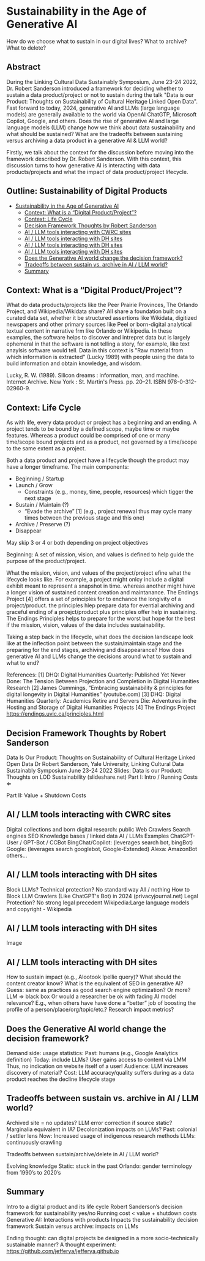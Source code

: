 # Sustainability in the Age of Generative AI

How do we choose what to sustain in our digital lives? What to archive? What to delete?

## Abstract <!-- omit from toc -->

During the Linking Cultural Data Sustainably Symposium, June 23-24 2022, Dr. Robert Sanderson introduced a framework for deciding whether to sustain a data product/project or not to sustain during the talk "Data is our Product: Thoughts on Sustainability of Cultural Heritage Linked Open Data". Fast forward to today, 2024, generative AI and LLMs (large language models) are generally available to the world via OpenAI ChatGTP, Microsoft Copilot, Google, and others. Does the rise of generative AI and large language models (LLM) change how we think about data sustainability and what should be sustained? What are the tradeoffs between sustaining versus archiving a data product in a generative AI & LLM world?

Firstly, we talk about the context for the discussion before moving into the framework described by Dr. Robert Sanderson. With this context, this discussion turns to how generative AI is interacting with data products/projects and what the impact of data product/project lifecycle.

## Outline: Sustainability of Digital Products <!-- omit from toc -->

* [Sustainability in the Age of Generative AI](#sustainability-in-the-age-of-generative-ai)
  * [Context: What is a “Digital Product/Project”?](#context-what-is-a-digital-productproject)
  * [Context: Life Cycle](#context-life-cycle)
  * [Decision Framework Thoughts by Robert Sanderson](#decision-framework-thoughts-by-robert-sanderson)
  * [AI / LLM tools interacting with CWRC sites](#ai--llm-tools-interacting-with-cwrc-sites)
  * [AI / LLM tools interacting with DH sites](#ai--llm-tools-interacting-with-dh-sites)
  * [AI / LLM tools interacting with DH sites](#ai--llm-tools-interacting-with-dh-sites-1)
  * [AI / LLM tools interacting with DH sites](#ai--llm-tools-interacting-with-dh-sites-2)
  * [Does the Generative AI world change the decision framework?](#does-the-generative-ai-world-change-the-decision-framework)
  * [Tradeoffs between sustain vs. archive in AI / LLM world?](#tradeoffs-between-sustain-vs-archive-in-ai--llm-world)
  * [Summary](#summary)

## Context: What is a “Digital Product/Project”?

What do data products/projects like the Peer Prairie Provinces, The Orlando Project, and Wikipedia/Wikidata share? All share a foundation built on a curated data set, whether it be structured assertions like Wikidata, digitized newspapers and other primary sources like Peel or born-digital analytical textual content in narrative frm like Orlando or Wikipedia. In these examples, the software helps to discover and intrepret data but is largely ephemeral in that the software is not telling a story, for example, like text anaylsis software would tell. Data in this context is "Raw material from which information is extracted" (Lucky 1989) with people using the data to build information and obtain knowledge, and wisdom.

 Lucky, R. W. (1989). Silicon dreams : information, man, and machine. Internet Archive. New York : St. Martin's Press. pp. 20–21. ISBN 978-0-312-02960-9.

## Context: Life Cycle

As with life, every data product or project has a beginning and an ending. A project tends to be bound by a defined scope, maybe time or maybe features. Whereas a product could be comprised of one or many time/scope bound projects and as a product, not governed by a time/scope to the same extent as a project.

Both a data product and project have a lifecycle though the product may have a longer timeframe. The main components:

* Beginning / Startup
* Launch / Grow
  * Constraints (e.g., money, time, people, resources) which tigger the next stage
* Sustain / Maintain (?)
  * “Evade the archive” [1] (e.g., project renewal thus may cycle many times between the previous stage and this one)
* Archive / Preserve (?)
* Disappear

May skip 3 or 4 or both depending on project objectives

Beginning: A set of mission, vision, and values is defined to help guide the purpose of the product/project.

What the mission, vision, and values of the project/project efine what the lifecycle looks like. For example, a project might onlcy include a digital exhibit meant to represent a snapshot in time. whereas another might have a longer vision of sustained content creation and maintanance. The Endings Project [4] offers a set of principles for to enchance the longivity of a project/product. the principles hlep prepare data for evential archiving and graceful ending of a proejct/product plus principles offer help in sustaining. The Endings Principles helps to prepare for the worst but hope for the best if the mission, vision, values of the data includes sustainability.

Taking a step back in the lifecycle, what does the decision landscape look like at the inflection point between the sustain/maintain stage and the preparing for the end stages, archiving and disappearance? How does generative AI and LLMs change the decisions around what to sustain and what to end?


References:
[1] DHQ: Digital Humanities Quarterly: Published Yet Never Done: The Tension Between Projection and Completion in Digital Humanities Research
[2] James Cummings, “Embracing sustainability & principles for digital longevity in Digital Humanities” (youtube.com)
[3] DHQ: Digital Humanities Quarterly: Academics Retire and Servers Die: Adventures in the Hosting and Storage of Digital Humanities Projects
[4] The Endings Project <https://endings.uvic.ca/principles.html>

## Decision Framework Thoughts by Robert Sanderson

Data Is Our Product: Thoughts on Sustainability of Cultural Heritage Linked Open Data
Dr Robert Sanderson, Yale University, Linking Cultural Data Sustainably Symposium June 23-24 2022
Slides:
Data is our Product: Thoughts on LOD Sustainability (slideshare.net)
Part I:
Intro / Running Costs ⇐

Part II:
Value + Shutdown Costs



## AI / LLM tools interacting with CWRC sites

Digital collections and born digital research: public
Web Crawlers
Search engines
SEO
Knowledge bases / linked data
AI / LLMs
Examples
ChatGPT-User / GPT-Bot / CCBot
BingChat/Copilot: (leverages search bot, bingBot)
Google: (leverages search googlebot, Google-Extended)
Alexa: AmazonBot
others…

## AI / LLM tools interacting with DH sites

Block LLMs?
Technical protection?
No standard way
All / nothing
How to Block LLM Crawlers (Like ChatGPT's Bot) in 2024 (privacyjournal.net)
Legal Protection?
No strong legal precedent
Wikipedia:Large language models and copyright - Wikipedia

## AI / LLM tools interacting with DH sites

Image

## AI / LLM tools interacting with DH sites

How to sustain impact (e.g., Alootook Ipellie query)?
What should the content creator know?
What is the equivalent of SEO in generative AI?
Guess: same as practices as good search engine optimization?
Or more? LLM => black box
Or would a researcher be ok with fading AI model relevance?
E.g., when others have have done a “better” job of boosting the profile of a person/place/org/topic/etc.?
Research impact metrics?

## Does the Generative AI world change the decision framework?

Demand side: usage statistics:
Past: humans (e.g., Google Analytics definition)
Today: include LLMs?
User gains access to content via LMM
Thus, no indication on website itself of a user!
Audience:
LLM increases discovery of material?
Cost:
LLM accuracy/quality suffers during as a data product reaches the decline lifecycle stage

## Tradeoffs between sustain vs. archive in AI / LLM world?

Archived site = no updates?
LLM error correction if source static?
Marginalia equivalent in IA?
Decolonization impacts on LLMs?
Past: colonial / settler lens
Now: Increased usage of indigenous research methods
LLMs: continuously crawling

Tradeoffs between sustain/archive/delete in AI / LLM world?

Evolving knowledge
Static: stuck in the past
Orlando: gender terminology from 1990’s to 2020’s

## Summary

Intro to a digital product and its life cycle
Robert Sanderson’s decision framework for sustainability yes/no
Running cost < value + shutdown costs
Generative AI:
Interactions with products
Impacts the sustainability decision framework
Sustain versus archive: impacts on LLMs

Ending thought: can digital projects be designed in a more socio-technically sustainable manner? A thought experiment: https://github.com/jefferya/jefferya.github.io



